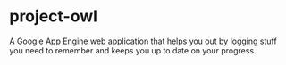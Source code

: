 project-owl
===========

A Google App Engine web application that helps you out by logging stuff you need to remember and keeps you up to date on your progress.
